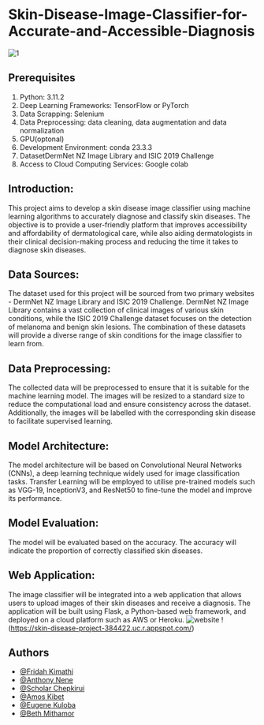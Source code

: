 # Skin-Disease-Image-Classifier-for-Accurate-and-Accessible-Diagnosis

![1](https://user-images.githubusercontent.com/98489395/235007226-76b8aec2-796f-42b1-a0dd-6880e78322a1.png)


## Prerequisites

1. Python: 3.11.2
2. Deep Learning Frameworks: TensorFlow or PyTorch
3. Data Scrapping: Selenium
4. Data Preprocessing: data cleaning, data augmentation and data normalization
5. GPU(optonal)
6. Development Environment: conda 23.3.3
7. DatasetDermNet NZ Image Library and ISIC 2019 Challenge
8. Access to Cloud Computing Services: Google colab

## Introduction:

This project aims to develop a skin disease image classifier using machine learning algorithms to accurately diagnose and classify skin diseases. The objective is to provide a user-friendly platform that improves accessibility and affordability of dermatological care, while also aiding dermatologists in their clinical decision-making process and reducing the time it takes to diagnose skin diseases.

## Data Sources:

The dataset used for this project will be sourced from two primary websites - DermNet NZ Image Library and ISIC 2019 Challenge. DermNet NZ Image Library contains a vast collection of clinical images of various skin conditions, while the ISIC 2019 Challenge dataset focuses on the detection of melanoma and benign skin lesions. The combination of these datasets will provide a diverse range of skin conditions for the image classifier to learn from.

## Data Preprocessing:

The collected data will be preprocessed to ensure that it is suitable for the machine learning model. The images will be resized to a standard size to reduce the computational load and ensure consistency across the dataset. Additionally, the images will be labelled with the corresponding skin disease to facilitate supervised learning.

## Model Architecture:

The model architecture will be based on Convolutional Neural Networks (CNNs), a deep learning technique widely used for image classification tasks. Transfer Learning will be employed to utilise pre-trained models such as VGG-19, InceptionV3, and ResNet50 to fine-tune the model and improve its performance.

## Model Evaluation:

The model will be evaluated based on the accuracy. The accuracy will indicate the proportion of correctly classified skin diseases.

## Web Application:

The image classifier will be integrated into a web application that allows users to upload images of their skin diseases and receive a diagnosis. The application will be built using Flask, a Python-based web framework, and deployed on a cloud platform such as AWS or Heroku.
![website](Readme_pictures\frontpage_website.png)
!(https://skin-disease-project-384422.uc.r.appspot.com/)
## Authors

- [@Fridah Kimathi](https://github.com/FridahKimathi)
- [@Anthony Nene](https://github.com/AnthonyNene-Kiarie)
- [@Scholar Chepkirui](https://github.com/Scholarchep)
- [@Amos Kibet](https://github.com/AmosMaru)
- [@Eugene Kuloba](https://github.com/eugenekuloba)
- [@Beth Mithamor](https://github.com/Mythamor)
